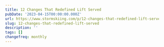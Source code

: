 ```yaml
---
title: 12 Changes That Redefined Lift Served
pubDate: '2023-04-15T00:00:00.000Z'
url: https://www.stormskiing.com/p/12-changes-that-redefined-lift-served
slug: 12-changes-that-redefined-lift-served
description: ''
tags: []
changefreq: monthly
---
```


<!-- Add post content below -->
